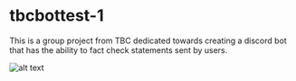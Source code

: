 # tbcbottest-1
This is a group project from TBC dedicated towards creating a discord bot that has the ability to fact check statements sent by users.



![alt text](http://url/to/![image](https://github.com/tbceng/tbcbottest-1/assets/83075179/aa0cf611-b2c3-4f90-97aa-e7ba57ad0a96)
)
